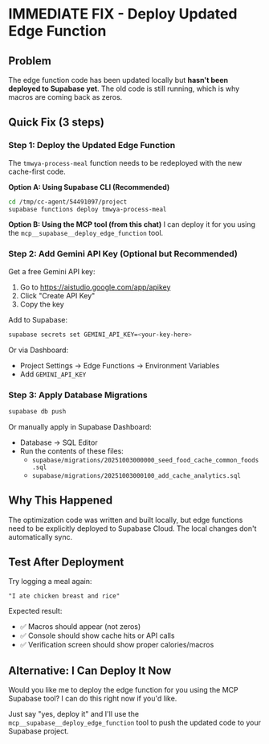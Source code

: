# IMMEDIATE FIX - Deploy Updated Edge Function

## Problem

The edge function code has been updated locally but **hasn't been deployed to Supabase yet**. The old code is still running, which is why macros are coming back as zeros.

## Quick Fix (3 steps)

### Step 1: Deploy the Updated Edge Function

The `tmwya-process-meal` function needs to be redeployed with the new cache-first code.

**Option A: Using Supabase CLI (Recommended)**
```bash
cd /tmp/cc-agent/54491097/project
supabase functions deploy tmwya-process-meal
```

**Option B: Using the MCP tool (from this chat)**
I can deploy it for you using the `mcp__supabase__deploy_edge_function` tool.

### Step 2: Add Gemini API Key (Optional but Recommended)

Get a free Gemini API key:
1. Go to https://aistudio.google.com/app/apikey
2. Click "Create API Key"
3. Copy the key

Add to Supabase:
```bash
supabase secrets set GEMINI_API_KEY=<your-key-here>
```

Or via Dashboard:
- Project Settings → Edge Functions → Environment Variables
- Add `GEMINI_API_KEY`

### Step 3: Apply Database Migrations

```bash
supabase db push
```

Or manually apply in Supabase Dashboard:
- Database → SQL Editor
- Run the contents of these files:
  - `supabase/migrations/20251003000000_seed_food_cache_common_foods.sql`
  - `supabase/migrations/20251003000100_add_cache_analytics.sql`

## Why This Happened

The optimization code was written and built locally, but edge functions need to be explicitly deployed to Supabase Cloud. The local changes don't automatically sync.

## Test After Deployment

Try logging a meal again:
```
"I ate chicken breast and rice"
```

Expected result:
- ✅ Macros should appear (not zeros)
- ✅ Console should show cache hits or API calls
- ✅ Verification screen should show proper calories/macros

## Alternative: I Can Deploy It Now

Would you like me to deploy the edge function for you using the MCP Supabase tool? I can do this right now if you'd like.

Just say "yes, deploy it" and I'll use the `mcp__supabase__deploy_edge_function` tool to push the updated code to your Supabase project.
